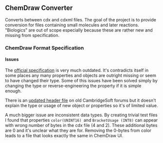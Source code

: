 ## ChemDraw Converter

Converts between cdx and cdxml files. The goal of the project is to provide conversion for files containing small molecules and later reactions. "Biologics" are out of scope especially because these are rather new and missing from specification.

### ChemDraw Format Specification

#### Issues

The [official specification](https://www.cambridgesoft.com/services/documentation/sdk/chemdraw/cdx/General.htm) is very much outdated. It's contradicts itself in some places any many properties and objects are outright missing or seem to have changed their type. Some of this issues have been solved simply by changing the type or reverse-engineering the property if it is simple enough.

There is an [updated header file](http://forums.cambridgesoft.com/messageview.aspx?catid=12&threadid=3822) on old CambridgeSoft forums but it doesn't explain the type or usage of new object or properties so it's of limited value.

A much bigger issue are inconsistent data types. By creating trivial test files I found that properties `color(UNINT16) `and `BracketUsage (INT8)` can appear with wrong number of bytes in the cdx file (4 and 2). These additional bytes are 0 and it's unclear what they are for. Removing the 0-bytes from color leads to a file that looks exactly the same in ChemDraw UI.



